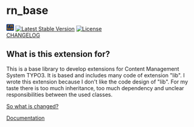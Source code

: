 rn_base
=======

[![rn_base](ext_icon.gif)](https://github.com/digedag/rn_base)
[![Latest Stable Version](https://poser.pugx.org/digedag/rn-base/v/stable.svg)](https://packagist.org/packages/digedag/rn-base)
[![License](https://poser.pugx.org/digedag/rn-base/license.svg)](https://packagist.org/packages/digedag/rn-base)  
[CHANGELOG](CHANGELOG.md)

What is this extension for?
---------------------------

This is a base library to develop extensions for Content Management System TYPO3. It is based and includes many code of extension "lib". I wrote this extension because I don't like the code design of "lib". For my taste there is too much inheritance, too much dependency and unclear responsibilities between the used classes.


[So what is changed?](CHANGELOG.md)

[Documentation](Documentation/README.md)

 